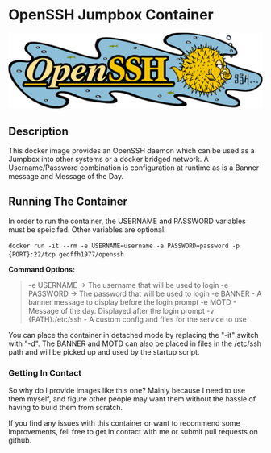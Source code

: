 # OpenSSH Jumpbox Container #

![OpenSSH picture](https://raw.githubusercontent.com/geoffh1977/openssh/master/assets/openssh.gif)

## Description ##
This docker image provides an OpenSSH  daemon which can be used as a Jumpbox into other systems or a docker bridged network. A Username/Password combination is configuration at runtime as is a Banner message and Message of the Day.

## Running The Container ##

In order to run the container, the USERNAME and PASSWORD variables must be speicifed. Other variables are optional.

`docker run -it --rm -e USERNAME=username -e PASSWORD=password -p {PORT}:22/tcp geoffh1977/openssh`

**Command Options:**

> -e USERNAME -> The username that will be used to login
> -e PASSWORD -> The password that will be used to login
> -e BANNER - A banner message to display before the login prompt
> -e MOTD - Message of the day. Displayed after the login prompt
> -v {PATH}:/etc/ssh - A custom config and files for the service to use

You can place the container in detached mode by replacing the "-it" switch with "-d". The BANNER and MOTD can also be placed in files in the /etc/ssh path and will be picked up and used by the startup script.

### Getting In Contact ###
So why do I provide images like this one? Mainly because I need to use them myself, and figure other people may want them without the hassle of having to build them from scratch.

If you find any issues with this container or want to recommend some improvements, fell free to get in contact with me or submit pull requests on github.
